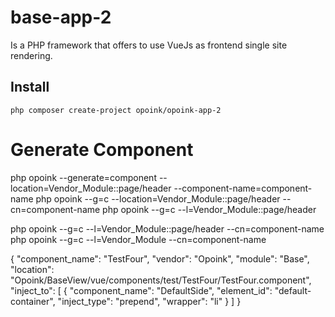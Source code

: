 # base-app-2
Is a PHP framework that offers to use VueJs as frontend single site rendering.


Install
-------
    php composer create-project opoink/opoink-app-2


# Generate Component
php opoink --generate=component --location=Vendor_Module::page/header --component-name=component-name
php opoink --g=c --location=Vendor_Module::page/header --cn=component-name
php opoink --g=c --l=Vendor_Module::page/header

php opoink --g=c --l=Vendor_Module::page/header --cn=component-name
php opoink --g=c --l=Vendor_Module --cn=component-name


{
    "component_name": "TestFour",
    "vendor": "Opoink",
    "module": "Base",
    "location": "Opoink\/BaseView\/vue\/components\/test\/TestFour\/TestFour.component",
    "inject_to": [
        {
            "component_name": "DefaultSide",
            "element_id": "default-container",
            "inject_type": "prepend",
            "wrapper": "li"
        }
    ]
}
